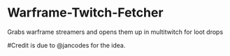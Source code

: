 # Warframe-Twitch-Fetcher
Grabs warframe streamers and opens them up in multitwitch for loot drops






























#Credit is due to @jancodes for the idea.
